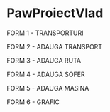 # PawProiectVlad

FORM 1 - TRANSPORTURI

FORM 2 - ADAUGA TRANSPORT

FORM 3 - ADAUGA RUTA

FORM 4 - ADAUGA SOFER

FORM 5 - ADAUGA MASINA

FORM 6 - GRAFIC

